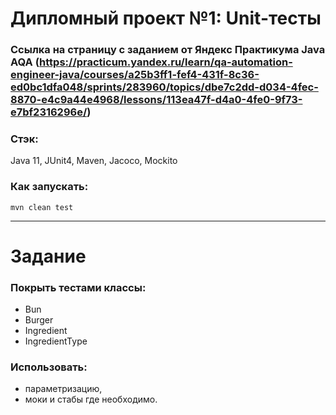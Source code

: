 # Дипломный проект №1: Unit-тесты 
### Ссылка на страницу с заданием от Яндекс Практикума Java AQA (https://practicum.yandex.ru/learn/qa-automation-engineer-java/courses/a25b3ff1-fef4-431f-8c36-ed0bc1dfa048/sprints/283960/topics/dbe7c2dd-d034-4fec-8870-e4c9a44e4968/lessons/113ea47f-d4a0-4fe0-9f73-e7bf2316296e/)

### Стэк:

Java 11, JUnit4, Maven, Jacoco, Mockito

### Как запускать:

`mvn clean test`

___________________________________________________________________________________
# Задание

### Покрыть тестами классы:
- Bun
- Burger
- Ingredient
- IngredientType

### Использовать:

- параметризацию, 
- моки и стабы где необходимо.


